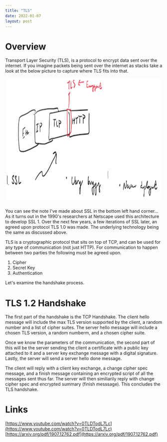 ```yaml
---
title: "TLS"
date: 2022-01-07
layout: post
---
```



# Overview
Transport Layer Security (TLS), is a protocol to encrypt data sent over the internet. If you imagine packets being sent over the internet as stacks take a look at the below picture to capture where TLS fits into that. 

<p align="center">
  <img src="../assets/imgs/tls.png" width="800" height="400" />
</p>

You can see the note I've made about SSL in the bottom left hand corner... As it turns out in the 1990's researchers at Netscape used this architecture to develop SSL 1. Over the next few years, a few iterations of SSL later, an agreed upon protocol TLS 1.0 was made. The underlying technology being the same as discussed above. 

TLS is a cryptographic protocol that sits on top of TCP, and can be used for any type of communication (not just HTTP). For communication to happen between two parties the following must be agreed upon.

1. Cipher
2. Secret Key
3. Authentication

Let's examine the handshake process.

# TLS 1.2 Handshake

The first part of the handshake is the TCP Handshake. The client hello message will include the max TLS version supported by the client, a random number and a list of cipher suites. The server hello message will include a chosen TLS version, a random numberm, and a chosen cipher suite.

Once we know the parameters of the communication, the second part of this will be the server sending the client a certificate with a public key attached to it and a server key exchange message with a digital signature. Lastly, the server will send a server hello done message.

The client will reply with a client key exchange, a change cipher spec message, and a finish message containing an encrypted script of all the messages sent thus far. The server will then similiarily reply with change cipher spec and encrypted summary (finish messsage). This concludes the TLS handshake.

# Links
[https://www.youtube.com/watch?v=0TLDTodL7Lc](https://www.youtube.com/watch?v=0TLDTodL7Lc)  
[https://arxiv.org/pdf/1907.12762.pdf](https://arxiv.org/pdf/1907.12762.pdf)
